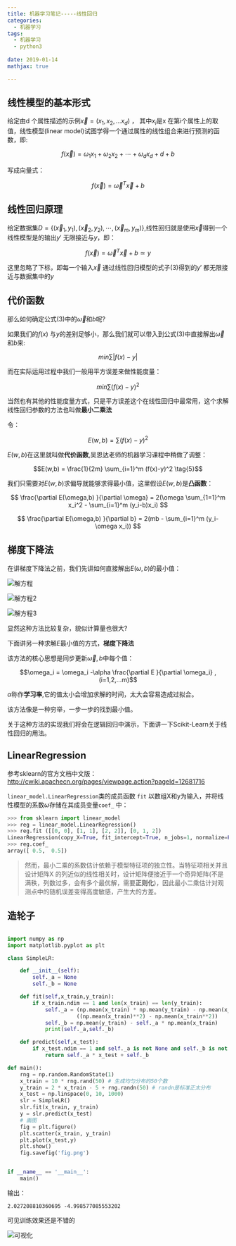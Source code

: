 ```yaml
---
title: 机器学习笔记-----线性回归
categories: 
  - 机器学习
tags:
  - 机器学习
  - python3
  
date: 2019-01-14
mathjax: true

---
```



## 线性模型的基本形式

给定由d 个属性描述的示例$\vec x = (x_1,x_2,...x_d)$ ， 其中$x_i$是x 在第i个属性上的取值，线性模型(linear model)试图学得一个通过属性的线性组合来进行预测的函数，即:

$$f(\vec x) = \omega_1 x_1 + \omega_2 x_2 +\cdots + \omega_d x_d+d + b  \tag{1}$$

写成向量式：

$$f(\vec x ) = \vec\omega^T \vec x  +b \tag{2} $$

## 线性回归原理

给定数据集$D = \{(\vec x_1 ,y_1),(\vec x_2,y_2),\cdots,(\vec x_m,y_m)\}$,线性回归就是使用$\vec x$得到一个线性模型是的输出$y'$ 无限接近与$y$，即：

$$f(\vec x ) = \vec\omega^T \vec x + b \simeq y \tag{3}$$

这里忽略了下标，即每一个输入$\vec x$ 通过线性回归模型的式子$(3)$得到的$y'$ 都无限接近与数据集中的$y$

## 代价函数

那么如何确定公式$(3)$中的$\vec\omega$和$b$呢?

如果我们的$f(x)$ 与$y$的差别足够小，那么我们就可以带入到公式$(3)$中直接解出$\vec\omega$和$b$来:

$$min\sum|f(x)-y|$$

而在实际运用过程中我们一般用平方误差来做性能度量：

$$min \sum(f(x)-y)^2 \tag{4}$$

当然也有其他的性能度量方式，只是平方误差这个在线性回归中最常用，这个求解线性回归参数的方法也叫做**最小二乘法**

令：

$$E(w,b) = \sum(f(x)-y)^2 \tag{5}$$

$E(w,b)$在这里就叫做**代价函数**,吴恩达老师的机器学习课程中稍做了调整：

$$E(w,b) = \frac{1}{2m} \sum_{i=1}^m (f(x)-y)^2 \tag{5}$$

我们只需要对$E(w,b)$求偏导就能够求得最小值，这里假设$E(w,b)$是**凸函数**：



$$ \frac{\partial E(\omega,b) }{\partial \omega} = 2(\omega \sum_{1=1}^m x_i^2 - \sum_{i=1}^m (y_i-b)x_i) $$

$$  \frac{\partial E(\omega,b) }{\partial b} = 2(mb - \sum_{i=1}^m (y_i-\omega x_i)) $$ 



## 梯度下降法

在讲梯度下降法之前，我们先讲如何直接解出$E(\omega,b)$的最小值：

![解方程](/myphoto/ml1.png)

![解方程2](/myphoto/ml2.png)

![解方程3](/myphoto/ml3.png)

显然这种方法比较复杂，貌似计算量也很大?

下面讲另一种求解$E$最小值的方式，**梯度下降法**

该方法的核心思想是同步更新$\vec\omega,b$中每个值：

$$\omega_i = \omega_i -\alpha \frac{\partial E }{\partial \omega_i} ,(i=1,2,...m)$$

$\alpha​$称作**学习率**,它的值太小会增加求解的时间，太大会容易造成过拟合。

该方法像是一种穷举，一步一步的找到最小值。



关于这种方法的实现我们将会在逻辑回归中演示，下面讲一下Scikit-Learn关于线性回归的用法。



## LinearRegression



参考sklearn的官方文档中文版：http://cwiki.apachecn.org/pages/viewpage.action?pageId=12681716

`linear_model.LinearRegression`类的成员函数 `fit` 以数组X和y为输入，并将线性模型的系数$\omega$存储在其成员变量`coef_` 中：

```python
>>> from sklearn import linear_model
>>> reg = linear_model.LinearRegression()
>>> reg.fit ([[0, 0], [1, 1], [2, 2]], [0, 1, 2])
LinearRegression(copy_X=True, fit_intercept=True, n_jobs=1, normalize=False)
>>> reg.coef_
array([ 0.5,  0.5])
```

> 然而，最小二乘的系数估计依赖于模型特征项的独立性。当特征项相关并且设计矩阵X 的列近似的线性相关时，设计矩阵便接近于一个奇异矩阵(不是满秩，列数过多，会有多个最优解，需要**正则化**)，因此最小二乘估计对观测点中的随机误差变得高度敏感，产生大的方差。

## 造轮子

```python

import numpy as np
import matplotlib.pyplot as plt

class SimpleLR:

    def __init__(self):
        self._a = None
        self._b = None

    def fit(self,x_train,y_train):
        if x_train.ndim == 1 and len(x_train) == len(y_train):
            self._a = (np.mean(x_train) * np.mean(y_train) - np.mean(x_train * y_train)) / \
                      ((np.mean(x_train)**2) - np.mean(x_train**2))
            self._b = np.mean(y_train) - self._a * np.mean(x_train)
            print(self._a,self._b)

    def predict(self,x_test):
        if x_test.ndim == 1 and self._a is not None and self._b is not None:
            return self._a * x_test + self._b

def main():
    rng = np.random.RandomState(1)
    x_train = 10 * rng.rand(50) # 生成均匀分布的50个数
    y_train = 2 * x_train - 5 + rng.randn(50) # randn是标准正太分布
    x_test = np.linspace(0, 10, 1000)
    slr = SimpleLR()
    slr.fit(x_train, y_train)
    y = slr.predict(x_test)
    # 画图
    fig = plt.figure()
    plt.scatter(x_train, y_train)
    plt.plot(x_test,y)
    plt.show()
    fig.savefig('fig.png')


if __name__ == '__main__':
    main()
```
输出：
```
2.027208810360695 -4.998577085553202
```
可见训练效果还是不错的

![可视化](/myphoto/liner_reg.png)